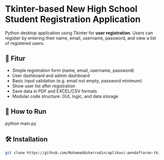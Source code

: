 # Tkinter-based New High School Student Registration Application

Python desktop application using Tkinter for **user registration**. Users can register by entering their name, email, username, password, and view a list of registered users.

## 🎯 Fitur
- Simple registration form (name, email, username, password)
- User dashboard and admin dashboard
- Basic input validation (e.g. email not empty, password minimum)
- Show user list after registration
- Save data in PDF and EXCEL/CSV formats
- Modular code structure: GUI, logic, and data storage

## 🚀 How to Run
python main.py

## 🛠️ Installation
```bash
git clone https://github.com/MuhamadAzharrudin/aplikasi-pendaftaran-tkinter.git
 
